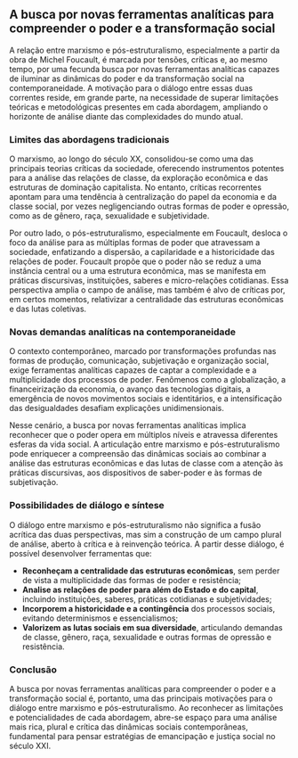 
## A busca por novas ferramentas analíticas para compreender o poder e a transformação social

A relação entre marxismo e pós-estruturalismo, especialmente a partir da obra de Michel Foucault, é marcada por tensões, críticas e, ao mesmo tempo, por uma fecunda busca por novas ferramentas analíticas capazes de iluminar as dinâmicas do poder e da transformação social na contemporaneidade. A motivação para o diálogo entre essas duas correntes reside, em grande parte, na necessidade de superar limitações teóricas e metodológicas presentes em cada abordagem, ampliando o horizonte de análise diante das complexidades do mundo atual.

### Limites das abordagens tradicionais

O marxismo, ao longo do século XX, consolidou-se como uma das principais teorias críticas da sociedade, oferecendo instrumentos potentes para a análise das relações de classe, da exploração econômica e das estruturas de dominação capitalista. No entanto, críticas recorrentes apontam para uma tendência à centralização do papel da economia e da classe social, por vezes negligenciando outras formas de poder e opressão, como as de gênero, raça, sexualidade e subjetividade.

Por outro lado, o pós-estruturalismo, especialmente em Foucault, desloca o foco da análise para as múltiplas formas de poder que atravessam a sociedade, enfatizando a dispersão, a capilaridade e a historicidade das relações de poder. Foucault propõe que o poder não se reduz a uma instância central ou a uma estrutura econômica, mas se manifesta em práticas discursivas, instituições, saberes e micro-relações cotidianas. Essa perspectiva amplia o campo de análise, mas também é alvo de críticas por, em certos momentos, relativizar a centralidade das estruturas econômicas e das lutas coletivas.

### Novas demandas analíticas na contemporaneidade

O contexto contemporâneo, marcado por transformações profundas nas formas de produção, comunicação, subjetivação e organização social, exige ferramentas analíticas capazes de captar a complexidade e a multiplicidade dos processos de poder. Fenômenos como a globalização, a financeirização da economia, o avanço das tecnologias digitais, a emergência de novos movimentos sociais e identitários, e a intensificação das desigualdades desafiam explicações unidimensionais.

Nesse cenário, a busca por novas ferramentas analíticas implica reconhecer que o poder opera em múltiplos níveis e atravessa diferentes esferas da vida social. A articulação entre marxismo e pós-estruturalismo pode enriquecer a compreensão das dinâmicas sociais ao combinar a análise das estruturas econômicas e das lutas de classe com a atenção às práticas discursivas, aos dispositivos de saber-poder e às formas de subjetivação.

### Possibilidades de diálogo e síntese

O diálogo entre marxismo e pós-estruturalismo não significa a fusão acrítica das duas perspectivas, mas sim a construção de um campo plural de análise, aberto à crítica e à reinvenção teórica. A partir desse diálogo, é possível desenvolver ferramentas que:

- **Reconheçam a centralidade das estruturas econômicas**, sem perder de vista a multiplicidade das formas de poder e resistência;
- **Analise as relações de poder para além do Estado e do capital**, incluindo instituições, saberes, práticas cotidianas e subjetividades;
- **Incorporem a historicidade e a contingência** dos processos sociais, evitando determinismos e essencialismos;
- **Valorizem as lutas sociais em sua diversidade**, articulando demandas de classe, gênero, raça, sexualidade e outras formas de opressão e resistência.

### Conclusão

A busca por novas ferramentas analíticas para compreender o poder e a transformação social é, portanto, uma das principais motivações para o diálogo entre marxismo e pós-estruturalismo. Ao reconhecer as limitações e potencialidades de cada abordagem, abre-se espaço para uma análise mais rica, plural e crítica das dinâmicas sociais contemporâneas, fundamental para pensar estratégias de emancipação e justiça social no século XXI.
```
